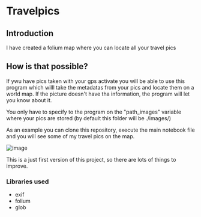 # Travelpics

## Introduction
I have created a folium map where you can locate all your travel pics

## How is that possible?

If ywu have pics taken with your gps activate you will be able to use this program which willl take the metadatas from your pics and locate them on a world map. If the picture doesn't have tha information, the program will let you know about it.

You only have to specify to the program on the "path_images" variable where your pics are stored (by default this folder will be ./images/)

As an example you can clone this repository, execute the main notebook file and you will see some of my travel pics on the map.

![image](https://user-images.githubusercontent.com/82879300/132412766-562234f5-031d-4567-ae66-26b1d8818950.png)


This is a just first version of this project, so there are lots of things to improve.

### Libraries used 
* exif
* folium
* glob
